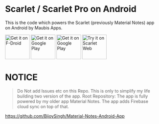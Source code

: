 # Scarlet / Scarlet Pro on Android
This is the code which powers the Scarlet (previously Material Notes) app on Android by Maubis Apps.

<a href="https://f-droid.org/packages/com.bijoysingh.quicknote/" target="_blank">
<img src="https://f-droid.org/badge/get-it-on.png" alt="Get it on F-Droid" height="80"/></a>

<a href="https://play.google.com/store/apps/details?id=com.bijoysingh.quicknote" target="_blank">
<img src="https://play.google.com/intl/en_us/badges/images/generic/en-play-badge.png" alt="Get it on Google Play" height="80"/></a>

<a href="https://play.google.com/store/apps/details?id=com.bijoysingh.quicknote.pro" target="_blank">
<img src="https://play.google.com/intl/en_us/badges/images/generic/en-play-badge.png" alt="Get it on Google Play" height="80"/></a>

<a href="https://scarlet.maubis.com/" target="_blank">
<img src="https://scarlet.maubis.com/assets/scarlet_try_it_icon.png" alt="Try it on Scarlet Web" height="80"/></a>

# NOTICE
> Do Not add Issues etc on this Repo. This is only to simplify my life building two version of the app.
Root Repository: The app is fully powered by my older app Material Notes. The app adds Firebase cloud sync on top of that.

 https://github.com/BijoySingh/Material-Notes-Android-App

